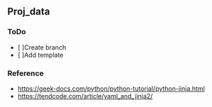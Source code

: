 ## Proj_data

### ToDo

- [ ]Create branch
- [ ]Add template

### Reference

- https://geek-docs.com/python/python-tutorial/python-jinja.html
- https://tendcode.com/article/yaml_and_jinja2/

